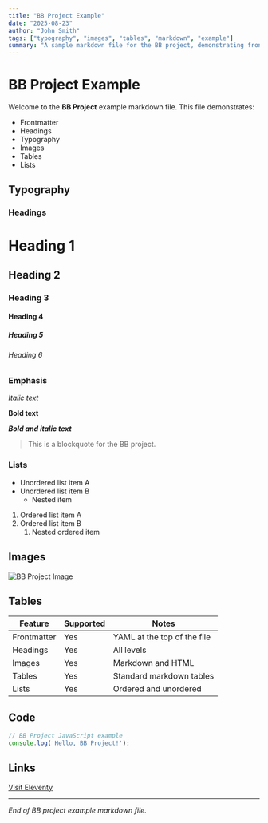 ```yaml
---
title: "BB Project Example"
date: "2025-08-23"
author: "John Smith"
tags: ["typography", "images", "tables", "markdown", "example"]
summary: "A sample markdown file for the BB project, demonstrating frontmatter, headings, images, tables, and code blocks."
---
```


# BB Project Example

Welcome to the **BB Project** example markdown file. This file demonstrates:

- Frontmatter
- Headings
- Typography
- Images
- Tables
- Lists

## Typography

### Headings

# Heading 1

## Heading 2

### Heading 3

#### Heading 4

##### Heading 5

###### Heading 6

### Emphasis

*Italic text*

**Bold text**

***Bold and italic text***

> This is a blockquote for the BB project.

### Lists

- Unordered list item A
- Unordered list item B
  - Nested item

1. Ordered list item A
2. Ordered list item B
   1. Nested ordered item

## Images

![BB Project Image](https://placehold.co/400x200.png?text=BB+Project+Image)

## Tables

| Feature      | Supported | Notes                       |
|-------------|-----------|-----------------------------|
| Frontmatter  | Yes       | YAML at the top of the file |
| Headings     | Yes       | All levels                  |
| Images       | Yes       | Markdown and HTML           |
| Tables       | Yes       | Standard markdown tables    |
| Lists        | Yes       | Ordered and unordered       |

## Code

```js
// BB Project JavaScript example
console.log('Hello, BB Project!');
```

## Links

[Visit Eleventy](https://www.11ty.dev/)

---

*End of BB project example markdown file.*
